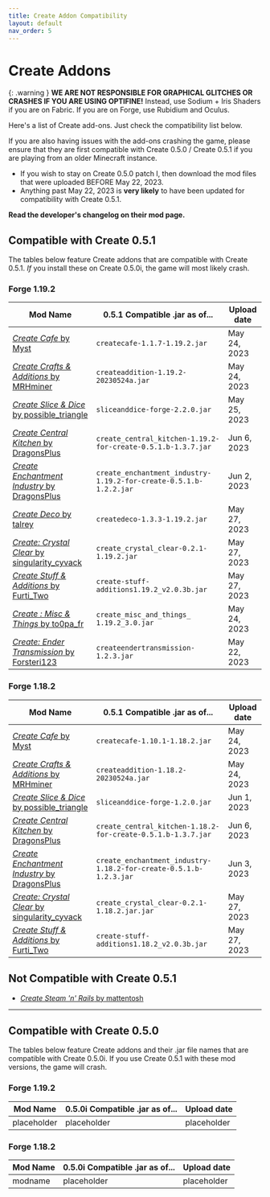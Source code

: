 ```yaml
---
title: Create Addon Compatibility
layout: default
nav_order: 5
---
```


# Create Addons

{: .warning }
**WE ARE NOT RESPONSIBLE FOR GRAPHICAL GLITCHES OR CRASHES IF YOU ARE USING OPTIFINE!** Instead, use Sodium + Iris Shaders if you are on Fabric. If you are on Forge, use Rubidium and Oculus.

Here's a list of Create add-ons. Just check the compatibility list below. 

If you are also having issues with the add-ons crashing the game, please ensure that they are first compatible with Create 0.5.0 / Create 0.5.1 if you are playing from an older Minecraft instance. 
- If you wish to stay on Create 0.5.0 patch I, then download the mod files that were uploaded BEFORE May 22, 2023. 
- Anything past May 22, 2023 is **very likely** to have been updated for compatibility with Create 0.5.1.

**Read the developer's changelog on their mod page.**

## Compatible with Create 0.5.1
The tables below feature Create addons that are compatible with Create 0.5.1. *If* you install these on Create 0.5.0i, the game will most likely crash.

### Forge 1.19.2 

| Mod Name | 0.5.1 Compatible .jar as of...  | Upload date |
| -------- | ------------------------- | ----------- |
| [*Create Cafe* by Myst](https://www.curseforge.com/minecraft/mc-mods/create-cafe) | `createcafe-1.1.7-1.19.2.jar` | May 24, 2023 |
| [*Create Crafts & Additions* by MRHminer](https://www.curseforge.com/minecraft/mc-mods/createaddition) | `createaddition-1.19.2-20230524a.jar` | May 24, 2023 |
| [*Create Slice & Dice* by possible_triangle](https://www.curseforge.com/minecraft/mc-mods/slice-and-dice) | `sliceanddice-forge-2.2.0.jar` | May 25, 2023 |
| [*Create Central Kitchen* by DragonsPlus](https://www.curseforge.com/minecraft/mc-mods/create-central-kitchen) | `create_central_kitchen-1.19.2-for-create-0.5.1.b-1.3.7.jar` | Jun 6, 2023 |
| [*Create Enchantment Industry* by DragonsPlus](https://www.curseforge.com/minecraft/mc-mods/create-enchantment-industry) | `create_enchantment_industry-1.19.2-for-create-0.5.1.b-1.2.2.jar` | Jun 2, 2023 |
| [*Create Deco* by talrey](https://www.curseforge.com/minecraft/mc-mods/create-deco) | `createdeco-1.3.3-1.19.2.jar` | May 27, 2023 |
| [*Create: Crystal Clear* by singularity_cyvack](https://www.curseforge.com/minecraft/mc-mods/create-crystal-clear) | `create_crystal_clear-0.2.1-1.19.2.jar` | May 27, 2023 |
| [*Create Stuff & Additions* by Furti_Two](https://www.curseforge.com/minecraft/mc-mods/create-stuff-additions) | `create-stuff-additions1.19.2_v2.0.3b.jar` | May 27, 2023 |
| [*Create : Misc & Things* by to0pa_fr](https://www.curseforge.com/minecraft/mc-mods/create-misc-and-things) | `create_misc_and_things_ 1.19.2_3.0.jar` | May 24, 2023 |
| [*Create: Ender Transmission* by Forsteri123](https://www.curseforge.com/minecraft/mc-mods/create-ender-transmission) | `createendertransmission-1.2.3.jar` | May 22, 2023 |


### Forge 1.18.2

| Mod Name | 0.5.1 Compatible .jar as of... | Upload date |
| -------- | ------------------------------ | ----------- |
| [*Create Cafe* by Myst](https://www.curseforge.com/minecraft/mc-mods/create-cafe) | `createcafe-1.10.1-1.18.2.jar` | May 24, 2023 |
| [*Create Crafts & Additions* by MRHminer](https://www.curseforge.com/minecraft/mc-mods/createaddition) | `createaddition-1.18.2-20230524a.jar` | May 24, 2023 |
| [*Create Slice & Dice* by possible_triangle](https://www.curseforge.com/minecraft/mc-mods/slice-and-dice) | `sliceanddice-forge-1.2.0.jar` | Jun 1, 2023 |
| [*Create Central Kitchen* by DragonsPlus](https://www.curseforge.com/minecraft/mc-mods/create-central-kitchen) | `create_central_kitchen-1.18.2-for-create-0.5.1.b-1.3.7.jar` | Jun 6, 2023 |
| [*Create Enchantment Industry* by DragonsPlus](https://www.curseforge.com/minecraft/mc-mods/create-enchantment-industry) | `create_enchantment_industry-1.18.2-for-create-0.5.1.b-1.2.3.jar` | Jun 3, 2023 |
| [*Create: Crystal Clear* by singularity_cyvack](https://www.curseforge.com/minecraft/mc-mods/create-crystal-clear) | `create_crystal_clear-0.2.1-1.18.2.jar.jar` | May 27, 2023 |
| [*Create Stuff & Additions* by Furti_Two](https://www.curseforge.com/minecraft/mc-mods/create-stuff-additions) | `create-stuff-additions1.18.2_v2.0.3b.jar` | May 27, 2023 |

## Not Compatible with Create 0.5.1

- [*Create Steam 'n' Rails* by mattentosh](https://www.curseforge.com/minecraft/mc-mods/create-steam-n-rails)

---

## Compatible with Create 0.5.0
The tables below feature Create addons and their .jar file names that are compatible with Create 0.5.0i. If you use Create 0.5.1 with these mod versions, the game will crash.

### Forge 1.19.2

| Mod Name | 0.5.0i Compatible .jar as of... | Upload date |
| -------- | ------------------------------- | ----------- |
| placeholder | placeholder | placeholder |

### Forge 1.18.2 

| Mod Name | 0.5.0i Compatible .jar as of... | Upload date |
| -------- | ------------------------------- | ----------- |
| modname | placeholder | placeholder